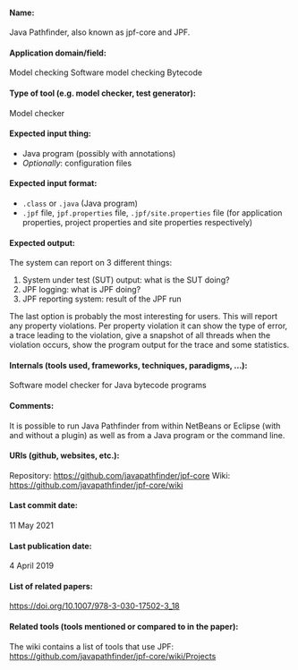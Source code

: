 #### Name:
Java Pathfinder, also known as jpf-core and JPF.

#### Application domain/field:
Model checking
Software model checking
Bytecode

#### Type of tool (e.g. model checker, test generator):
Model checker

#### Expected input thing:
- Java program (possibly with annotations)
- *Optionally*: configuration files

#### Expected input format:
- `.class` or `.java` (Java program)
- `.jpf` file, `jpf.properties` file, `.jpf/site.properties` file (for application properties, project properties and site properties respectively)

#### Expected output:
The system can report on 3 different things:
1. System under test (SUT) output: what is the SUT doing?
2. JPF logging: what is JPF doing?
3. JPF reporting system: result of the JPF run

The last option is probably the most interesting for users. This will report any property violations.
Per property violation it can show the type of error, a trace leading to the violation, give a snapshot of all threads when the violation occurs, show the program output for the trace and some statistics.

#### Internals (tools used, frameworks, techniques, paradigms, ...):
Software model checker for Java bytecode programs

#### Comments:
It is possible to run Java Pathfinder from within NetBeans or Eclipse (with and without a plugin) as well as from a Java program or the command line.

#### URIs (github, websites, etc.):
Repository: https://github.com/javapathfinder/jpf-core
Wiki: https://github.com/javapathfinder/jpf-core/wiki

#### Last commit date:
11 May 2021

#### Last publication date:
4 April 2019

#### List of related papers:
https://doi.org/10.1007/978-3-030-17502-3_18

#### Related tools (tools mentioned or compared to in the paper):
The wiki contains a list of tools that use JPF: https://github.com/javapathfinder/jpf-core/wiki/Projects